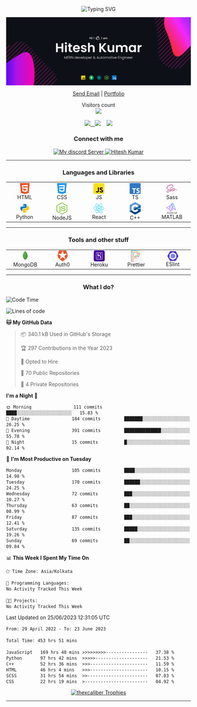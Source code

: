 <p align="center"><img src="https://readme-typing-svg.herokuapp.com?font=Calligraffitti&size=35&pause=2000&color=F73867&multiline=true&width=435&height=65&lines=Welcome+to+my+Github+Profile" alt="Typing SVG" /></p>

<p align="center"><img align="center" src="./blobs/banner.svg" alt="Hitesh" /></p>

<p align="center">
	<a href="mailto:me@hiteshk.dev" target="_blank" align="center">Send Email</a> |
	<a href="https://hiteshk.dev" target="_blank" align="center">Portfolio</a> <!-- |
	<a href="https://polywork.com/" target="_blank" align="center">Polywork</a> -->
</p>

<p align="center">
  Visitors count<br>
  <img src="https://profile-counter.glitch.me/devhiteshk/count.svg" />
</p>

<p align="center">
<a href="https://www.hackerrank.com/hitesh_k_83080" target="_blank"><img src="https://img.shields.io/badge/HackerRank-hitesh_k_83080-brightgreen?logo=HackerRank&logoColor=Green&labelColor=black"/> &nbsp </a>
<a href="https://www.codewars.com/users/devhiteshk" target="_blank"><img src="https://img.shields.io/badge/Codewars-devhiteshk-maroon?logo=codewars&logoColor=maroon&labelColor=black"></a>&nbsp &nbsp 
<a href="https://www.codechef.com/users/devhiteshk" target="_blank"><img src="https://img.shields.io/badge/CodeChef-devhiteshk-grey?logo=codechef&logoColor=black&labelColor=white"></a>
</p>

<h3 align="center">Connect with me</h3>
<p align="center">
<a href="https://discord.com/channels/969704147509194853" align="center" onclick='window.open("http://www.foracure.org.au");return false;' target="_blank">
<img src="https://img.shields.io/discord/969704147509194853?style=flat-square" alt="My discord Server" height="28px"/>
</a> <a href="https://www.linkedin.com/in/imhitesh/" align="center" onclick='window.open("http://www.foracure.org.au");return false;' target="_blank">
	<img src="https://img.shields.io/badge/linkedin-%230077B5.svg?&style=for-the-badge&logo=linkedin&logoColor=white" alt="Hitesh Kumar"
	/>
</a>
</p>
<hr />

<h3 align="center">Languages and Libraries</h3>
	<p align="center">
	<table align="center">
		<tr align="center">
			<td align="center" width="96">
				<img align="center" alt="HTML5" width="30px" src="./blobs/languages/html.svg" />
				<br />HTML
			</td>
			<td align="center" width="96">
				<img align="center" alt="CSS3" width="30px" src="./blobs/languages/css.svg" />
				<br />CSS
			</td>
			<td align="center" width="96">
				<img align="center" alt="JS" width="30px" src="./blobs/languages/javascript-rounded.svg" />
				<br />JS
			</td>
			<td align="center" width="96">
				<img align="center" alt="TS" width="30px" src="./blobs/languages/typescript.svg" />
				<br />TS
			</td>
			<td align="center" width="96">
				<img align="center" alt="Sass" width="30px" src="./blobs/libraries/sass.svg" />
				<br />Sass
			</td>
		<tr align="center">
			<td align="center" width="96">
				<img align="center" alt="Python" width="30px" src="./blobs/languages/python.svg" />
				<br />Python
			</td>
			<td align="center" width="96">
				<img align="center" alt="NodeJS" width="30px" src="./blobs/libraries/nodejs.svg" />
				<br />NodeJS
			</td>
			<!-- <td align="center" width="96">
				<img align="center" alt="NestJS" width="30px" src="./blobs/libraries/nestjs.svg" />
				<br />NestJS
			</td> -->
			<td align="center" width="96">
				<img align="center" alt="React" width="30px" src="./blobs/libraries/react.svg" />
				<br />React
			</td>
			<td align="center" width="96">
				<img align="center" alt="C++" width="30px" src="./blobs/libraries/C++.svg" />
				<br />C++
			</td>
			<td align="center" width="96">
				<img align="center" alt="MATLAB" width="30px" src="./blobs/libraries/MATLAB.svg" />
				<br />MATLAB
			</td>
			<!-- <td align="center" width="96">
				<img align="center" alt="NextJS" width="30px" src="./blobs/libraries/next-js.svg" />
				<br />NextJS
			</td> -->
			<!-- <td align="center" width="96">
				<img align="center" alt="Jest" width="30px" src="./blobs/libraries/jest.svg" />
				<br />Jest
			</td> -->
		</tr>
	</table>
	</p><hr>
	<h3 align="center">Tools and other stuff</h3>
	<p align="center">
	<table align="center">
		<tr align="center">
			<td align="center" width="96">
				<img align="center" alt="mongodb" width="30px" src="./blobs/tools/mongodb.svg" />
				<br />MongoDB
			</td>
			<!-- <td align="center" width="96">
				<img align="center" alt="sequelize orm" width="30px" src="./blobs/tools/sequelize.svg" />
				<br />Sequelize
				some random comment
			</td> -->
			<td align="center" width="96">
				<img align="center" alt="auth0" width="30px" src="./blobs/tools/auth0.svg" />
				<br />Auth0
			</td>
			<!-- <td align="center" width="96">
				<img align="center" alt="figma" width="30px" src="./blobs/tools/figma.svg" />
				<br />Figma
			</td> -->
			<td align="center" width="96">
				<img align="center" alt="heroku" width="30px" src="./blobs/tools/heroku.svg" />
				<br />Heroku
			</td>
			<!-- <td align="center" width="96">
				<img align="center" alt="netlify" width="30px" src="./blobs/tools/netlify.svg" />
				<br />Netlify
			</td> -->
			<!-- <td align="center" width="96">
				<img align="center" alt="vercel" width="30px" src="./blobs/tools/vercel.svg" />
				<br />Vercel
			</td> -->
			<td align="center" width="96">
				<img align="center" alt="prettier" width="30px" src="./blobs/tools/prettier.svg" />
				<br />Prettier
			</td>
			<td align="center" width="96">
				<img align="center" alt="eslint" width="30px" src="./blobs/tools/eslint.svg" />
				<br />ESlint
			</td>
		</tr>
	</table>
	</p>
	<hr />

<h3 align="center">What I do?</h3>

<!--START_SECTION:waka-->
![Code Time](http://img.shields.io/badge/Code%20Time-453%20hrs%2051%20mins-blue)

![Lines of code](https://img.shields.io/badge/From%20Hello%20World%20I%27ve%20Written-4.3%20million%20lines%20of%20code-blue)

**🐱 My GitHub Data** 

> 📦 340.1 kB Used in GitHub's Storage 
 > 
> 🏆 297 Contributions in the Year 2023
 > 
> 💼 Opted to Hire
 > 
> 📜 70 Public Repositories 
 > 
> 🔑 4 Private Repositories 
 > 
**I'm a Night 🦉** 

```text
🌞 Morning                111 commits         ████░░░░░░░░░░░░░░░░░░░░░   15.83 % 
🌆 Daytime                184 commits         ███████░░░░░░░░░░░░░░░░░░   26.25 % 
🌃 Evening                391 commits         ██████████████░░░░░░░░░░░   55.78 % 
🌙 Night                  15 commits          █░░░░░░░░░░░░░░░░░░░░░░░░   02.14 % 
```
📅 **I'm Most Productive on Tuesday** 

```text
Monday                   105 commits         ████░░░░░░░░░░░░░░░░░░░░░   14.98 % 
Tuesday                  170 commits         ██████░░░░░░░░░░░░░░░░░░░   24.25 % 
Wednesday                72 commits          ███░░░░░░░░░░░░░░░░░░░░░░   10.27 % 
Thursday                 63 commits          ██░░░░░░░░░░░░░░░░░░░░░░░   08.99 % 
Friday                   87 commits          ███░░░░░░░░░░░░░░░░░░░░░░   12.41 % 
Saturday                 135 commits         █████░░░░░░░░░░░░░░░░░░░░   19.26 % 
Sunday                   69 commits          ██░░░░░░░░░░░░░░░░░░░░░░░   09.84 % 
```


📊 **This Week I Spent My Time On** 

```text
🕑︎ Time Zone: Asia/Kolkata

💬 Programming Languages: 
No Activity Tracked This Week

🐱‍💻 Projects: 
No Activity Tracked This Week
```


 Last Updated on 25/06/2023 12:31:05 UTC
<!--END_SECTION:waka-->

<!--START_SECTION:waka-simple-->

```text
From: 29 April 2022 - To: 23 June 2023

Total Time: 453 hrs 51 mins

JavaScript   169 hrs 40 mins >>>>>>>>>----------------   37.38 %
Python       97 hrs 42 mins  >>>>>--------------------   21.53 %
C++          52 hrs 36 mins  >>>----------------------   11.59 %
HTML         46 hrs 4 mins   >>>----------------------   10.15 %
SCSS         31 hrs 54 mins  >>-----------------------   07.03 %
CSS          22 hrs 19 mins  >------------------------   04.92 %
```

<!--END_SECTION:waka-simple-->

<!-- <h3>
	<table align="center">
		<tr>
		<td align="center">
		 <a href="#go-nowhere">
			<img align="center" src="https://github-readme-stats-thexcaliber.vercel.app/api/wakatime?username=devhiteshk&theme=calm_cus&bg_color=0D1117&hide_border=true&v=1">
			</a>
		</td>
		<td align="center">
		 <a href="#go-nowhere">
			<img align="center" src="https://github-readme-stats-thexcaliber.vercel.app/api/top-langs/?username=devhiteshk&langs_count=10&layout=compact&theme=calm_cus&bg_color=0D1117&hide_border=true">
			</a>
		</td>
	</table> -->


<!-- Trophies -->
<p align="center">
<a href="#NoRoute"><div align="center"><img src="https://github-profile-trophy.vercel.app/?username=devhiteshk&theme=radical&no-frame=true&row=1&column=5&bg_color=0D1117" alt="thexcaliber Trophies" /></div></a></p>
<hr />

<!-- <p align="center">
<img src="https://leetcard.jacoblin.cool/dev_Dynamic?theme=nord&font=Poppins&ext=activity" title="my leetcode stats">
</p> -->
